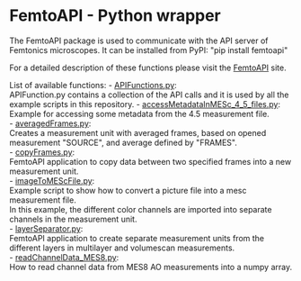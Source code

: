 # FemtoAPI - Python wrapper

The FemtoAPI package is used to communicate with the API server of Femtonics microscopes. It can be installed from PyPI: "pip install femtoapi"

For a detailed description of these functions please visit the [FemtoAPI](https://femtonics.atlassian.net/wiki/spaces/API2/pages/1448161743/FemtoAPI+2.0) site.

List of available functions:
	- [APIFunctions.py](https://github.com/Femtonics/FemtoAPI/blob/Atlas/Python/APIFunctions.py):  
		APIFunction.py contains a collection of the API calls and it is used by all the example scripts in this repository.
	- [accessMetadataInMESc_4_5_files.py](https://github.com/Femtonics/FemtoAPI/blob/Atlas/Python/accessMetadataInMESc_4_5_files.py):  
		Example for accessing some metadata from the 4.5 measurement file.  
	- [averagedFrames.py](https://github.com/Femtonics/FemtoAPI/blob/Atlas/Python/averagedFrames.py):  
		Creates a measurement unit with averaged frames, based on opened measurement "SOURCE", and average defined by "FRAMES".  
	- [copyFrames.py](https://github.com/Femtonics/FemtoAPI/blob/Atlas/Python/copyFrames.py):  
		FemtoAPI application to copy data between two specified frames into a new measurement unit.  
	- [imageToMEScFile.py](https://github.com/Femtonics/FemtoAPI/blob/Atlas/Python/imageToMEScFile.py):  
		Example script to show how to convert a picture file into a mesc measurement file.  
		In this example, the different color channels are imported into separate channels in the measurement unit.  
	- [layerSeparator.py](https://github.com/Femtonics/FemtoAPI/blob/Atlas/Python/layerSeparator.py):  
		FemtoAPI application to create separate measurement units from the different layers in multilayer and volumescan measurements.  
	- [readChannelData_MES8.py](https://github.com/Femtonics/FemtoAPI/blob/Atlas/Python/readChannelData_MES8.py):  
		How to read channel data from MES8 AO measurements into a numpy array.  
	
